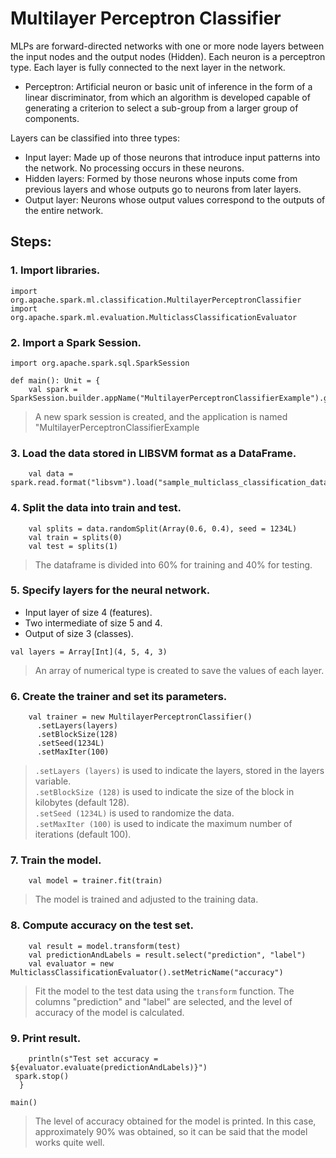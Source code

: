 # Multilayer Perceptron Classifier

MLPs are forward-directed networks with one or more node layers between the input nodes and the output nodes (Hidden). Each neuron is a perceptron type. Each layer is fully connected to the next layer in the network.
* Perceptron: Artificial neuron or basic unit of inference in the form of a linear discriminator, from which an algorithm is developed capable of generating a criterion to select a sub-group from a larger group of components.

Layers can be classified into three types:
* Input layer: Made up of those neurons that introduce input patterns into the network. No processing occurs in these neurons.
* Hidden layers: Formed by those neurons whose inputs come from previous layers and whose outputs go to neurons from later layers.
* Output layer: Neurons whose output values correspond to the outputs of the entire network.

## Steps:  
### 1. Import libraries.  
~~~
import org.apache.spark.ml.classification.MultilayerPerceptronClassifier
import org.apache.spark.ml.evaluation.MulticlassClassificationEvaluator
~~~  

### 2. Import a Spark Session.  
~~~
import org.apache.spark.sql.SparkSession

def main(): Unit = {
    val spark = SparkSession.builder.appName("MultilayerPerceptronClassifierExample").getOrCreate()
~~~  
> A new spark session is created, and the application is named "MultilayerPerceptronClassifierExample  

### 3. Load the data stored in LIBSVM format as a DataFrame.
~~~
    val data = spark.read.format("libsvm").load("sample_multiclass_classification_data.txt")
~~~  

### 4. Split the data into train and test.
~~~
    val splits = data.randomSplit(Array(0.6, 0.4), seed = 1234L)
    val train = splits(0)
    val test = splits(1)
~~~  

> The dataframe is divided into 60% for training and 40% for testing.

### 5. Specify layers for the neural network.  
* Input layer of size 4 (features).  
* Two intermediate of size 5 and 4.  
* Output of size 3 (classes).  
~~~
val layers = Array[Int](4, 5, 4, 3)
~~~

> An array of numerical type is created to save the values ​​of each layer.  

### 6. Create the trainer and set its parameters.  
~~~
    val trainer = new MultilayerPerceptronClassifier()
      .setLayers(layers)
      .setBlockSize(128)
      .setSeed(1234L)
      .setMaxIter(100)
~~~  
> `.setLayers (layers)` is used to indicate the layers, stored in the layers variable.  
> `.setBlockSize (128)` is used to indicate the size of the block in kilobytes (default 128).  
> `.setSeed (1234L)` is used to randomize the data.  
> `.setMaxIter (100)` is used to indicate the maximum number of iterations (default 100).  

### 7. Train the model.  
~~~
    val model = trainer.fit(train)
~~~  
>The model is trained and adjusted to the training data. 

### 8. Compute accuracy on the test set.
~~~
    val result = model.transform(test)
    val predictionAndLabels = result.select("prediction", "label")
    val evaluator = new MulticlassClassificationEvaluator().setMetricName("accuracy")
~~~  
> Fit the model to the test data using the `transform` function.
> The columns "prediction" and "label" are selected, and the level of accuracy of the model is calculated.

### 9. Print result.  
~~~
    println(s"Test set accuracy = ${evaluator.evaluate(predictionAndLabels)}")
 spark.stop()
  }

main()
~~~
> The level of accuracy obtained for the model is printed.
> In this case, approximately 90% was obtained, so it can be said that the model works quite well.  


